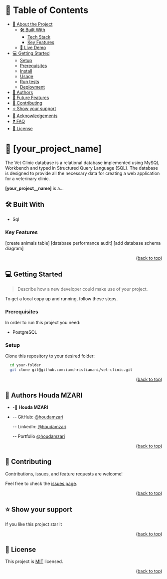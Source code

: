 <!-- TABLE OF CONTENTS -->

# 📗 Table of Contents

- [📖 About the Project](#about-project)
  - [🛠 Built With](#built-with)
    - [Tech Stack](#tech-stack)
    - [Key Features](#key-features)
  - [🚀 Live Demo](#live-demo)
- [💻 Getting Started](#getting-started)
  - [Setup](#setup)
  - [Prerequisites](#prerequisites)
  - [Install](#install)
  - [Usage](#usage)
  - [Run tests](#run-tests)
  - [Deployment](#triangular_flag_on_post-deployment)
- [👥 Authors](#authors)
- [🔭 Future Features](#future-features)
- [🤝 Contributing](#contributing)
- [⭐️ Show your support](#support)
- [🙏 Acknowledgements](#acknowledgements)
- [❓ FAQ](#faq)
- [📝 License](#license)

<!-- PROJECT DESCRIPTION -->

# 📖 [your_project_name] <a name="about-project"></a>

The Vet Clinic database is a relational database implemented using MySQL Workbench and typed in Structured Query Language (SQL). The database is designed to provide all the necessary data for creating a web application for a veterinary clinic.

**[your_project__name]** is a...

## 🛠 Built With <a name="built-with"></a>

- Sql

<!-- Features -->

### Key Features <a name="key-features"></a>

[create animals table]
[database performance audit]
[add database schema diagram]

<p align="right">(<a href="#readme-top">back to top</a>)</p>

<!-- GETTING STARTED -->

## 💻 Getting Started <a name="getting-started"></a>

> Describe how a new developer could make use of your project.

To get a local copy up and running, follow these steps.

### Prerequisites

In order to run this project you need:

- PostgreSQL

### Setup

Clone this repository to your desired folder:

```sh
  cd your-folder
  git clone git@github.com:iamchristianani/vet-clinic.git
```

<p align="right">(<a href="#readme-top">back to top</a>)</p>

<!-- AUTHORS -->

## 👥 Authors <a name="authors">Houda MZARI</a>

- -👤 **Houda MZARI**

- -- GitHub: [@houdamzari](https://github.com/houdamzari)

  -- LinkedIn: [@houdamzari](https://www.linkedin.com/in/houda-mzari-2304401b1/)

  -- Portfolio [@houdamzari](https://houdamzari.github.io/Portfolio-Website/)
  <a name="readme-top"></a>

<p align="right">(<a href="#readme-top">back to top</a>)</p>

<!-- CONTRIBUTING -->

## 🤝 Contributing <a name="contributing"></a>

Contributions, issues, and feature requests are welcome!

Feel free to check the [issues page](../../issues/).

<p align="right">(<a href="#readme-top">back to top</a>)</p>

<!-- SUPPORT -->

## ⭐️ Show your support <a name="support"></a>

If you like this project star it

<p align="right">(<a href="#readme-top">back to top</a>)</p>

## 📝 License <a name="license"></a>

This project is [MIT](https://github.com/houdamzari/Math-Magicians/blob/feature/events/LICENSE) licensed.

<p align="right">(<a href="#readme-top">back to top</a>)</p>
